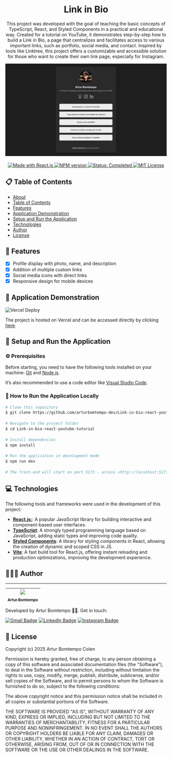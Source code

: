 <div  align="center" id="about">
    <h1 align="center">
        Link in Bio
    </h1>
    <p align="center">
        This project was developed with the goal of teaching the basic concepts of TypeScript, React, and Styled Components in a practical and educational way. Created for a tutorial on YouTube, it demonstrates step-by-step how to build a Link in Bio, a page that centralizes and facilitates access to various important links, such as portfolio, social media, and contact. Inspired by tools like Linktree, this project offers a customizable and accessible solution for those who want to create their own link page, especially for Instagram.
    </p>
    <img 
        src="./resources/project-image.png"
        alt="Main project image"
    />
</div>
<br>
<div align="center">
    <a href="https://github.com/reactjs" target="_blank">
        <img src="https://img.shields.io/badge/made_with-React.js-43853D" alt="Made with React.js">
    </a>
    <a href="https://github.com/arturbomtempo-dev/Link-in-bio-react-youtube-tutorial" target="_blank">
        <img src="https://img.shields.io/badge/npm-v10.9.2-blue" alt="NPM version">
    </a>
    <a href="https://arturbomtempo-links.vercel.app/" target="_blank">
        <img src="https://img.shields.io/badge/status-completed-brightgreen" alt="Status: Completed">
    </a>
    <a href="https://github.com/arturbomtempo-dev/Link-in-bio-react-youtube-tutorial/blob/main/LICENSE.md" target="_blank">
        <img src="https://img.shields.io/badge/license-MIT-red" alt="MIT License">
    </a>
</div>

<div id="table-of-contents"></div>

## 📋 Table of Contents

- [About](#about)
- [Table of Contents](#table-of-contents)
- [Features](#features)
- [Application Demonstration](#application-demonstration)
- [Setup and Run the Application](#setup-and-run-the-application)
- [Technologies](#technologies)
- [Author](#author)
- [License](#license)

<div id="features"></div>

## 📝 Features

- [x] Profile display with photo, name, and description
- [x] Addition of multiple custom links
- [x] Social media icons with direct links
- [x] Responsive design for mobile devices

<div id="application-demonstration"></div>

## 📲 Application Demonstration

![Vercel Deploy](https://deploy-badge.vercel.app/vercel/arturbomtempo-links?style=flat-square&name=Vercel)

The project is hosted on Vercel and can be accessed directly by clicking [here](https://arturbomtempo-links.vercel.app/).

<div id="setup-and-run-the-application"></div>

## 📁 Setup and Run the Application

### ⚙️ Prerequisites

Before starting, you need to have the following tools installed on your machine: [Git](https://git-scm.com) and [Node.js](https://nodejs.org/).

It’s also recommended to use a code editor like [Visual Studio Code](https://code.visualstudio.com/).

### 🚀 How to Run the Application Locally

```bash
# Clone this repository
$ git clone https://github.com/arturbomtempo-dev/Link-in-bio-react-youtube-tutorial.git

# Navigate to the project folder
$ cd Link-in-bio-react-youtube-tutorial

# Install dependencies
$ npm install

# Run the application in development mode
$ npm run dev

# The front-end will start on port 5173 - access <http://localhost:5173>
```

<div id="technologies"></div>

## 💻 Technologies

The following tools and frameworks were used in the development of this project:

- [**React.js:**](https://react.dev/learn): A popular JavaScript library for building interactive and component-based user interfaces.
- [**TypeScript**](https://www.typescriptlang.org/docs): A strongly typed programming language based on JavaScript, adding static types and improving code quality.
- [**Styled Components**](https://styled-components.com/docs): A library for styling components in React, allowing the creation of dynamic and scoped CSS in JS.
- [**Vite**](https://vite.dev/guide/): A fast build tool for React.js, offering instant reloading and production optimizations, improving the development experience.

<div id="author"></div>

## 👨🏻‍💻 Author

---

| [<img loading="lazy" src="https://avatars.githubusercontent.com/u/96635074?v=4" width=115><br><sub>Artur Bomtempo</sub>](https://arturbomtempo.dev/) |
| :--------------------------------------------------------------------------------------------------------------------------------------------------: |

Developed by Artur Bomtempo 👋🏻. Get in touch:

[![Gmail Badge](https://img.shields.io/badge/-arturbcolen@gmail.com-D14836?style=flat-square&logo=Gmail&logoColor=white&link=mailto:arturbcolen@gmail.com)](mailto:arturbcolen@gmail.com)
[![LinkedIn Badge](https://img.shields.io/badge/-Artur%20Bomtempo-0A66C2?style=flat-square&logo=LinkedIn&logoColor=white&link=https://www.linkedin.com/in/artur-bomtempo/)](https://www.linkedin.com/in/artur-bomtempo/)
[![Instagram Badge](https://img.shields.io/badge/-@arturbomtempo.dev-E4405F?style=flat-square&logo=Instagram&logoColor=white&link=https://www.instagram.com/arturbomtempo.dev/)](https://www.instagram.com/arturbomtempo.dev/)

<div id="license"></div>

## 📜 License

Copyright (c) 2025 Artur Bomtempo Colen

Permission is hereby granted, free of charge, to any person obtaining a copy of this software and associated documentation files (the "Software"), to deal in the Software without restriction, including without limitation the rights to use, copy, modify, merge, publish, distribute, sublicense, and/or sell copies of the Software, and to permit persons to whom the Software is furnished to do so, subject to the following conditions:

The above copyright notice and this permission notice shall be included in all copies or substantial portions of the Software.

THE SOFTWARE IS PROVIDED "AS IS", WITHOUT WARRANTY OF ANY KIND, EXPRESS OR IMPLIED, INCLUDING BUT NOT LIMITED TO THE WARRANTIES OF MERCHANTABILITY, FITNESS FOR A PARTICULAR PURPOSE AND NONINFRINGEMENT. IN NO EVENT SHALL THE AUTHORS OR COPYRIGHT HOLDERS BE LIABLE FOR ANY CLAIM, DAMAGES OR OTHER LIABILITY, WHETHER IN AN ACTION OF CONTRACT, TORT OR OTHERWISE, ARISING FROM, OUT OF OR IN CONNECTION WITH THE SOFTWARE OR THE USE OR OTHER DEALINGS IN THE SOFTWARE.
